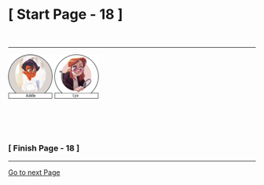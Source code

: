 #						     [ Start Page - 18 ]
<br>

---

![Adéle](images/adele-1.png) ![Lya](images/Lya-01.png)


  
   
  
 
<br>
<br>
<br>

###			             [ Finish Page - 18 ]

---

[Go to next Page](https://github.com/batistasilva/Lya-Comic-book/blob/main/Page-19.md)
